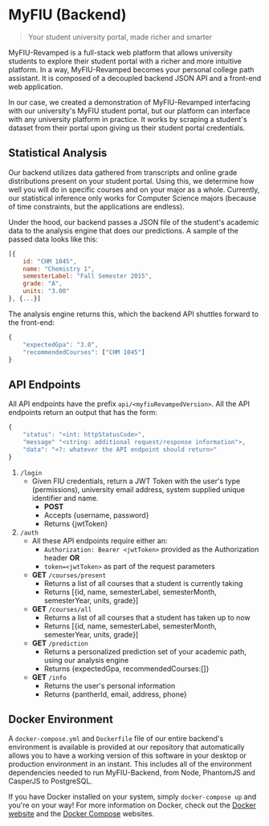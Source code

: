 # MyFIU (Backend)
> Your student university portal, made richer and smarter

MyFIU-Revamped is a full-stack web platform that allows university students to explore their student portal with a richer and more intuitive platform. In a way, MyFIU-Revamped becomes your personal college path assistant. It is composed of a decoupled backend JSON API and a front-end web application.

In our case, we created a demonstration of MyFIU-Revamped interfacing with our university's MyFIU student portal, but our platform can interface with any university platform in practice. It works by scraping a student's dataset from their portal upon giving us their student portal credentials.

## Statistical Analysis
Our backend utilizes data gathered from transcripts and online grade distributions present on your student portal. Using this, we determine how well you will do in specific courses and on your major as a whole. Currently, our statistical inference only works for Computer Science majors (because of time constraints, but the applications are endless).

Under the hood, our backend passes a JSON file of the student's academic data to the analysis engine that does our predictions. A sample of the passed data looks like this:
```javascript
[{
    id: "CHM 1045",
    name: "Chemistry 1",
    semesterLabel: "Fall Semester 2015",
    grade: "A",
    units: "3.00"
}, {...}]

```

The analysis engine returns this, which the backend API shuttles forward to the front-end:
```javascript
{
    "expectedGpa": "3.0", 
    "recommendedCourses": ["CHM 1045"]
}
```

## API Endpoints
All API endpoints have the prefix `api/<myfiuRevampedVersion>`. All the API endpoints return an output that has the form:

```javascript
{
    "status": "<int: httpStatusCode>",
    "message" "<string: additional request/response information">,
    "data": "<?: whatever the API endpoint should return>"
}
```

1. `/login`
    * Given FIU credentials, return a JWT Token with the user's type (permissions), university email address, system supplied unique identifier and name.
        * **POST**
        * Accepts {username, password}
        * Returns {jwtToken}
2. `/auth`
    * All these API endpoints require either an: 
        * `Authorization: Bearer <jwtToken>` provided as the Authorization header **OR** 
        * `token=<jwtToken>` as part of the request parameters
    * **GET** `/courses/present`
        * Returns a list of all courses that a student is currently taking
        * Returns [{id, name, semesterLabel, semesterMonth, semesterYear, units, grade}]
    * **GET** `/courses/all`
        * Returns a list of all courses that a student has taken up to now
        * Returns [{id, name, semesterLabel, semesterMonth, semesterYear, units, grade}]
    * **GET** `/prediction`
        * Returns a personalized prediction set of your academic path, using our analysis engine
        * Returns {expectedGpa, recommendedCourses:[]}
    * **GET** `/info`
        * Returns the user's personal information
        * Returns {pantherId, email, address, phone}

## Docker Environment
A `docker-compose.yml` and `Dockerfile` file of our entire backend's environment is available is provided at our repository that automatically allows you to have a working version of this software in your desktop or production environment in an instant. This includes all of the environment dependencies needed to run MyFIU-Backend, from Node, PhantomJS and CasperJS to PostgreSQL.

If you have Docker installed on your system, simply `docker-compose up` and you're on your way! For more information on Docker, check out the [Docker website](https://www.docker.com/) and the [Docker Compose](https://docs.docker.com/compose/overview/) websites.
